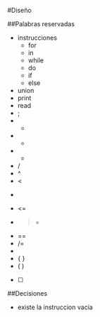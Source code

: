 #Diseño

##Palabras reservadas
* instrucciones
    * for
    * in
    * while
    * do
    * if
    * else
* union
* print
* read
* ;
* +
* -
* *
* /
* ^
* <
* >
* <=
* >=
* ==
* /=
*
* { }
* ( )
* [ ]

##Decisiones
* existe la instruccion vacía
